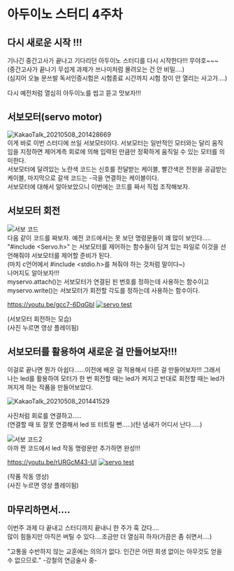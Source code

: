 아두이노 스터디 4주차
=========
다시 새로운 시작 !!!
--------
기나긴 중간고사가 끝나고 기다리던 아두이노 스터디를 다시 시작한다!!! 무야호~~~                         
(중간고사가 끝나기 무섭게 과제가 쓰나미처럼 몰려오는 건 안 비밀....)                      
(심지어 오늘 문쓰발 독서인증시험은 시험종료 시간까지 시험 창이 안 열리는 사고가....)                         
                        
다시 예전처럼 열심히 아두이노를 씹고 뜯고 맛보자!!!                         
                           
서보모터(servo motor)
-------
![KakaoTalk_20210508_201428669](https://user-images.githubusercontent.com/81175672/117537431-c0415c00-b03b-11eb-8ac8-42d1a0fca33d.jpg)                            
이게 바로 이번 스터디에 쓰일 서보모터이다. 서보모터는 일반적인 모터와는 달리 움직임을 지정하면 제어계측 회로에 의해 입력된 만큼만 정확하게 움직일 수 있는 모터를 의미한다.                
서보모터에 달려있는 노란색 코드는 신호를 전달받는 케이블, 빨간색은 전원을 공급받는 케이블, 마지막으로 갈색 코드는 -극을 연결하는 케이블이다.               
서보모터에 대해서 알아보았으니 이번에는 코드를 짜서 직접 조작해보자.                    

서보모터 회전
--------
![서보 코드](https://user-images.githubusercontent.com/81175672/117537560-d8fe4180-b03c-11eb-9612-121f1fe52ce2.JPG)                            
다음 같이 코드를 짜보자. 예전 코드에서는 못 보던 명령문들이 꽤 많이 보인다.....                     
"#include <Servo.h>" 는 서보모터를 제어하는 함수들이 담겨 있는 파일로 이것을 선언해줘야 서보모터를 제어할 준비가 된다.                          
(마치 c언어에서 #include <stdio.h>를 쳐줘야 하는 것처럼 말이다~)                           
나머지도 알아보자!!!                         
myservo.attach()는 서보모터가 연결된 핀 번호를 정하는데 사용하는 함수이고                 
myservo.write()는 서보모터가 회전할 각도를 정하는데 사용하는 함수이다.                 


https://youtu.be/gcc7-6DqGbI
[![servo test](https://img.youtube.com/vi/gcc7-6DqGbI/0.jpg)](https://www.youtube.com/watch?v=gcc7-6DqGbI)                          
                                      
(서보모터 회전하는 모습)                      
(사진 누르면 영상 플레이됨)                       

서보모터를 활용하여 새로운 걸 만들어보자!!!
----------
이걸로 끝나면 뭔가 아쉽다......이전에 배운 걸 적용해서 다른 걸 만들어보자!!!
그래서 나는 led를 활용하여 모터가 한 번 회전할 때는 led가 켜지고 반대로 회전할 때는 led가 꺼지게 하는 작품을
만들어보았다.            


![KakaoTalk_20210508_201441529](https://user-images.githubusercontent.com/81175672/117538415-06e58500-b041-11eb-807c-7e715bcbf614.jpg)                                

사진처럼 회로를 연결하고.....                               
(연결할 때 또 잘못 연결해서 led 또 터트릴 뻔.....)(탄 냄새가 어디서 난다.....)

![서보 코드2](https://user-images.githubusercontent.com/81175672/117538480-55931f00-b041-11eb-9e54-a41e8fa72bf1.JPG)                                  
아까 짠 코드에서 led 작동 명령문만 추가하면 완성!!!

https://youtu.be/rURGcM43-UI
[![servo test](https://img.youtube.com/vi/rURGcM43-UI/0.jpg)](https://www.youtube.com/watch?v=rURGcM43-UI)                                
                                    
(작품 작동 영상)                     
(사진 누르면 영상 플레이됨)                                       

마무리하면서....
---------
이번주 과제 다 끝내고 스터디까지 끝내니 한 주가 훅 갔다....             
많이 힘들지만 아직은 버틸 수 있다....조금만 더 열심히 하자(가끔은 좀 쉬면서....)

"고통을 수반하지 않는 교훈에는 의의가 없다. 인간은 어떤 희생 없이는 아무것도 얻을 수 없으므로." -강철의 연금술사 중-


